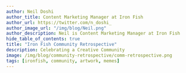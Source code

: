 ```yaml
---
author: Neil Doshi
author_title: Content Marketing Manager at Iron Fish
author_url: https://twitter.com/n_doshi_
author_image_url: "/img/blog/Neil.png"
author_description: Neil is Content Marketing Manager at Iron Fish
hide_table_of_contents: true
title: "Iron Fish Community Retrospective"
description: Celebrating a Creative Community
image: /img/blog/community-retrospective/comm-retrospective.png
tags: [ironfish, community, artwork, memes]
---
```





